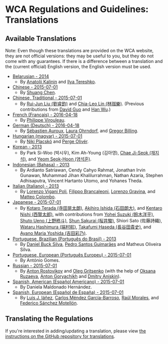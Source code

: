 # WCA Regulations and Guidelines: Translations

## Available Translations

Note: Even though these translations are provided on the WCA website, they are not official versions: they may be useful to you, but they do not come with any guarantees. If there is a difference between a translation and the (current official) English version, the English version must be used.

- [Belarusian - 2014](./belarusian/)
    - By [Anatolii Kalinin](https://www.worldcubeassociation.org/results/p.php?i=2011KALI01) and [Ilya Tereshko](https://www.worldcubeassociation.org/results/p.php?i=2012TERE01).
- [Chinese - 2015-07-01](./chinese/)
    - By [Shuang Chen](https://www.worldcubeassociation.org/results/p.php?i=2008CHEN27).
- [Chinese, Traditional - 2015-07-01](./chinese-traditional)
    - By [Rui-Jun Liu (劉睿鈞)](https://www.worldcubeassociation.org/results/p.php?i=2011LIUR02) and [Chia-Leo Lin (林珈樂)](https://www.worldcubeassociation.org/results/p.php?i=2006LINC01). (Previous contributions from [David Guo](https://www.worldcubeassociation.org/results/p.php?i=2008GUOJ01) and [Han Wu](https://www.worldcubeassociation.org/results/p.php?i=2008WUHA01).)
- [French (Français) - 2016-04-18](./french/)
    - By [Philippe Virouleau](https://www.worldcubeassociation.org/results/p.php?i=2008VIRO01).
- [German (Deutsch) - 2016-04-18](./german/)
    - By [Sébastien Auroux](https://www.worldcubeassociation.org/results/p.php?i=2008AURO01), [Laura Ohrndorf](https://www.worldcubeassociation.org/results/p.php?i=2009OHRN01), and [Gregor Billing](https://www.worldcubeassociation.org/results/p.php?i=2012BILL01).
- [Hungarian (magyar) - 2015-07-01](./hungarian/)
    - By [Niki Placskó](https://www.worldcubeassociation.org/results/p.php?i=2008PLAC01) and [Perge Olivér](https://www.worldcubeassociation.org/results/p.php?i=2007PERG01).
- [Korean - 2013](./korean/)
    - By Park Si-Woo (박시우), Kim Ah-Young (김아영), [Chae Ji-Seok (채지석)](https://www.worldcubeassociation.org/results/p.php?i=2008JISE02), and [Yeom Seok-Hoon (염석훈)](https://www.worldcubeassociation.org/results/p.php?i=2007SEOK01).
- [Indonesian (Bahasa) - 2013](./indonesian/)
    - By Ardianto Satriawan, Cendy Cahyo Rahmat, Jonathan Irvin Gunawan, Muhammad Jihan Khalilurrahman, Nathan Azaria, Stephen Adhisaputra, Vincent Hartanto Utomo, and Yohanes Theda.
- [Italian (Italiano) - 2013](./italian/)
    - By [Lorenzo Vigani Poli](https://www.worldcubeassociation.org/results/p.php?i=2007POLI01), [Filippo Brancaleoni](https://www.worldcubeassociation.org/results/p.php?i=2008BRAN01), [Lorenzo Gravina](https://www.worldcubeassociation.org/results/p.php?i=2009GRAV01), and [Matteo Colombo](https://www.worldcubeassociation.org/results/p.php?i=2009COLO03).
- [Japanese - 2015-07-01](./japanese/)
    - By [Kotaro Terada (寺田晃太朗)](https://www.worldcubeassociation.org/results/p.php?i=2010TERA01), [Akihiro Ishida (石田朗大)](https://www.worldcubeassociation.org/results/p.php?i=2009ISHI01), and [Kentaro Nishi (西賢太郎)](https://www.worldcubeassociation.org/results/p.php?i=2006NISH01), with contributions from [Yohei Suzuki (鈴木洋平)](https://www.worldcubeassociation.org/results/p.php?i=2006SUZU03), [Shuto Ueno (上野柊斗)](https://www.worldcubeassociation.org/results/p.php?i=2008UENO01), [Shun Sakurai (桜井駿)](https://www.worldcubeassociation.org/results/p.php?i=2010SAKU01), Shiori Sato (佐藤詩織), [Wataru Hashimura (端村航)](https://www.worldcubeassociation.org/results/p.php?i=2008HASH02), [Takafumi Haseda (長谷田貴史)](https://www.worldcubeassociation.org/results/p.php?i=2006HASE01), and [Ayano Maria Yoshida (吉田彩乃)](https://www.worldcubeassociation.org/results/p.php?i=2009YOSH01).
- [Portuguese, Brazilian (Português do Brasil) - 2013](./portuguese-brazilian/)
    - By [Daniel Buck Silva](https://www.worldcubeassociation.org/results/p.php?i=2012SILV10), [Pedro Santos Guimarães](https://www.worldcubeassociation.org/results/p.php?i=2007GUIM01) and Matheus Oliveira Silva.
- [Portuguese, European (Português Europeu) - 2015-07-01](./portuguese-european/)
    - By António Gomes.
- [Russian - 2015-07-01](./russian/)
    - By [Anton Rostovikov](https://www.worldcubeassociation.org/results/p.php?i=2009ROST01) and [Oleg Gritsenko](https://www.worldcubeassociation.org/results/p.php?i=2011GRIT01) (with the help of [Oksana Ruzaeva](https://www.worldcubeassociation.org/results/p.php?i=2010RUZA01), [Anton Goryachikh](https://www.worldcubeassociation.org/results/p.php?i=2009GORY01) and [Dmitry Aniskin](https://www.worldcubeassociation.org/results/p.php?i=2011ANIS01)).
- [Spanish, American (Español Americano) - 2015-07-01](./spanish-american/)
    - By Daniela Maldonado Hernández.
- [Spanish, European (Español de España) - 2015-07-01](./spanish-european/)
    - By [Luis J. Iáñez](https://www.worldcubeassociation.org/results/p.php?i=2009PARE02), [Carlos Méndez García-Barroso](https://www.worldcubeassociation.org/results/p.php?i=2010GARC02), [Raúl Morales](https://www.worldcubeassociation.org/results/p.php?i=2013MORA02), and [Federico Sánchez Motellón](https://www.worldcubeassociation.org/results/p.php?i=2009SANC01).


## Translating the Regulations

If you're interested in adding/updating a translation, please view [the instructions on the GitHub repository for translations](https://github.com/cubing/wca-documents-translations#translation-instructions).
